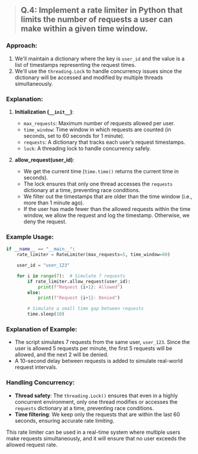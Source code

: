 >## Q.4: Implement a rate limiter in Python that limits the number of requests a user can make within a given time window.

### Approach:
1. We'll maintain a dictionary where the key is `user_id` and the value is a list of timestamps representing the request times.
2. We'll use the `threading.Lock` to handle concurrency issues since the dictionary will be accessed and modified by multiple threads simultaneously.


### Explanation:

1. **Initialization (`__init__`)**:
   - `max_requests`: Maximum number of requests allowed per user.
   - `time_window`: Time window in which requests are counted (in seconds, set to 60 seconds for 1 minute).
   - `requests`: A dictionary that tracks each user’s request timestamps.
   - `lock`: A threading lock to handle concurrency safely.

2. **allow_request(user_id)**:
   - We get the current time (`time.time()` returns the current time in seconds).
   - The lock ensures that only one thread accesses the `requests` dictionary at a time, preventing race conditions.
   - We filter out the timestamps that are older than the time window (i.e., more than 1 minute ago).
   - If the user has made fewer than the allowed requests within the time window, we allow the request and log the timestamp. Otherwise, we deny the request.

### Example Usage:

```python
if __name__ == "__main__":
    rate_limiter = RateLimiter(max_requests=5, time_window=60)

    user_id = "user_123"

    for i in range(7):  # Simulate 7 requests
        if rate_limiter.allow_request(user_id):
            print(f"Request {i+1}: Allowed")
        else:
            print(f"Request {i+1}: Denied")

        # Simulate a small time gap between requests
        time.sleep(10)
```

### Explanation of Example:

- The script simulates 7 requests from the same user, `user_123`. Since the user is allowed 5 requests per minute, the first 5 requests will be allowed, and the next 2 will be denied.
- A 10-second delay between requests is added to simulate real-world request intervals.

### Handling Concurrency:

- **Thread safety**: The `threading.Lock()` ensures that even in a highly concurrent environment, only one thread modifies or accesses the `requests` dictionary at a time, preventing race conditions.
- **Time filtering**: We keep only the requests that are within the last 60 seconds, ensuring accurate rate limiting.

This rate limiter can be used in a real-time system where multiple users make requests simultaneously, and it will ensure that no user exceeds the allowed request rate.